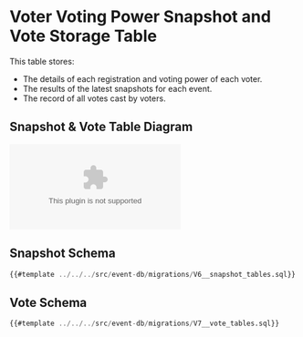 # Voter Voting Power Snapshot and Vote Storage Table

This table stores:

* The details of each registration and voting power of each voter.
* The results of the latest snapshots for each event.
* The record of all votes cast by voters.

## Snapshot & Vote Table Diagram

![Event DB Snapshot Table](kroki-graphviz:./db-diagrams/event-db-snapshot-vote.dot)

## Snapshot Schema

```sql
{{#template ../../../src/event-db/migrations/V6__snapshot_tables.sql}}
```

## Vote Schema

```sql
{{#template ../../../src/event-db/migrations/V7__vote_tables.sql}}
```
